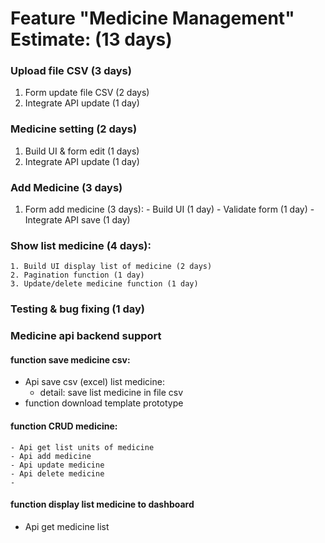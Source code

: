 
# Feature "Medicine Management" Estimate: (13 days)

### Upload file CSV (3 days)
   1. Form update file CSV (2 days)
   2. Integrate API update (1 day)

### Medicine setting (2 days)
   1. Build UI & form edit (1 days)
   2. Integrate API update (1 day)

### Add Medicine (3 days)
   1. Form add medicine (3 days):
    - Build UI (1 day)
    - Validate form (1 day)
    - Integrate API save (1 day)
  
### Show list medicine (4 days):
    1. Build UI display list of medicine (2 days)
    2. Pagination function (1 day)
    3. Update/delete medicine function (1 day)

### Testing & bug fixing (1 day)



###  Medicine api backend support
  #### function save medicine csv:
   - Api save csv (excel) list medicine:
     - detail: save list medicine in file csv
   - function download template prototype
  #### function CRUD medicine:
    - Api get list units of medicine
    - Api add medicine
    - Api update medicine
    - Api delete medicine 
    - 
  #### function display list medicine to dashboard
   - Api get medicine list
  
